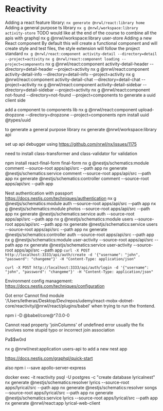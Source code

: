 # Reactivity

Adding a react feature library:
`nx generate @nrwl/react:library home`
Adding a general purpose ts library
`nx g @nrwl/workspace:library activity-store`
TODO would like at the end of the course to combine all the apis with graphql
nx g @nrwl/workspace:library user-store
Adding a new React component
By default this will create a functional component
and will create style and test files, the style extension will follow the project standard
`nx g @nrwl/react:component activity-detail --directory=detail --project=activity`
`nx g @nrwl/react:component loading --project=components`
nx g @nrwl/react:component activity-detail-header --directory=detail-header --project=activity
nx g @nrwl/react:component activity-detail-info --directory=detail-info --project=activity
nx g @nrwl/react:component activity-detail-chat --directory=detail-chat --project=activity
nx g @nrwl/react:component activity-detail-sidebar --directory=detail-sidebar --project=activity
nx g @nrwl/react:component not-found --directory=not-found --project=components
to generate a uuid client side

add a component to components lib
nx g @nrwl/react:component upload-dropzone --directory=dropzone --project=components
npm install uuid @types/uuid

to generate a general purpose library
nx generate @nrwl/workspace:library api

set up api debugger using <https://github.com/nrwl/nx/issues/1175>

need to install class-transformer and class-validator for validation

npm install react-final-form final-form
nx g @nestjs/schematics:module comment --source-root apps/api/src --path app
nx generate @nestjs/schematics:service comment --source-root apps/api/src --path app
nx generate @nestjs/schematics:controller comment --source-root apps/api/src --path app

Nest authentication with passport <https://docs.nestjs.com/techniques/authentication>
nx g @nestjs/schematics:module auth --source-root apps/api/src --path app
nx g @nestjs/schematics:module photos --source-root apps/api/src --path app
nx generate @nestjs/schematics:service auth --source-root apps/api/src --path app
nx g @nestjs/schematics:module users --source-root apps/api/src --path app
nx generate @nestjs/schematics:service users --source-root apps/api/src --path app
nx generate @nestjs/schematics:controller auth --source-root apps/api/src --path app
nx g @nestjs/schematics:module user-activity --source-root apps/api/src --path app
nx generate @nestjs/schematics:service
user-activity --source-root apps/api/src --path app
`curl -X POST http://localhost:3333/api/auth/create -d '{"username": "john", "password": "changeme"}' -H "Content-Type: application/json"`

`curl -X POST http://localhost:3333/api/auth/login -d '{"username": "john", "password": "changeme"}' -H "Content-Type: application/json"`

Environment config management:
<https://docs.nestjs.com/techniques/configuration>

Got error Cannot find module '/Users/letheras/Desktop/Dev/repos/udemy/react-mobx-dotnet-core/reactivity/@nrwl/react/plugins/babel' when trying to run the frontend.

npm i -D @babel/core@^7.0.0-0

Cannot read property 'joinColumns' of undefined error usually the fix involves some stupid typo or incorrect join association

Pa$$w0rd

nx g @nrwl/nest:application users-api  to add a new nest app

<https://docs.nestjs.com/graphql/quick-start>

also npm i --save apollo-server-express


docker exec -it reactivity psql -U postgres -c "create database lyricalnest"
nx generate @nestjs/schematics:resolver lyrics --source-root apps/lyrical/src --path app
nx generate @nestjs/schematics:resolver songs --source-root apps/lyrical/src --path app
nx generate @nestjs/schematics:service lyrics --source-root apps/lyrical/src --path app
nx generate @nrwl/react:app lyrical-web-client

